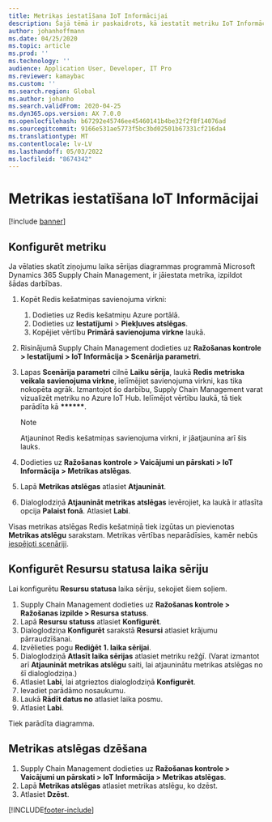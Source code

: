 ```yaml
---
title: Metrikas iestatīšana IoT Informācijai
description: Šajā tēmā ir paskaidrots, kā iestatīt metriku IoT Informācijai.
author: johanhoffmann
ms.date: 04/25/2020
ms.topic: article
ms.prod: ''
ms.technology: ''
audience: Application User, Developer, IT Pro
ms.reviewer: kamaybac
ms.custom: ''
ms.search.region: Global
ms.author: johanho
ms.search.validFrom: 2020-04-25
ms.dyn365.ops.version: AX 7.0.0
ms.openlocfilehash: b67292e45746ee45460141b4be32f2f8f14076ad
ms.sourcegitcommit: 9166e531ae5773f5bc3bd02501b67331cf216da4
ms.translationtype: MT
ms.contentlocale: lv-LV
ms.lasthandoff: 05/03/2022
ms.locfileid: "8674342"
---
```

# <a name="set-up-metrics-for-iot-intelligence"></a>Metrikas iestatīšana IoT Informācijai

[!include [banner](../../includes/banner.md)]

## <a name="configure-metrics"></a>Konfigurēt metriku

Ja vēlaties skatīt ziņojumu laika sērijas diagrammas programmā Microsoft Dynamics 365 Supply Chain Management, ir jāiestata metrika, izpildot šādas darbības.

1. Kopēt Redis kešatmiņas savienojuma virkni:

    1. Dodieties uz Redis kešatmiņu Azure portālā.
    2. Dodieties uz **Iestatījumi** \> **Piekļuves atslēgas**.
    3. Kopējiet vērtību **Primārā savienojuma virkne** laukā.

2. Risinājumā Supply Chain Management dodieties uz **Ražošanas kontrole \> Iestatījumi \> IoT Informācija \> Scenārija parametri**.
3. Lapas **Scenārija parametri** cilnē **Laiku sērija**, laukā **Redis metriska veikala savienojuma virkne**, ielīmējiet savienojuma virkni, kas tika nokopēta agrāk. Izmantojot šo darbību, Supply Chain Management varat vizualizēt metriku no Azure IoT Hub. Ielīmējot vērtību laukā, tā tiek parādīta kā **\*\*\*\*\*\***.

    > [!NOTE]
    > Atjauninot Redis kešatmiņas savienojuma virkni, ir jāatjaunina arī šis lauks.

4. Dodieties uz **Ražošanas kontrole \> Vaicājumi un pārskati \> IoT Informācija \> Metrikas atslēgas**.
5. Lapā **Metrikas atslēgas** atlasiet **Atjaunināt**.
6. Dialoglodziņā **Atjaunināt metrikas atslēgas** ievērojiet, ka laukā ir atlasīta opcija **Palaist fonā**. Atlasiet **Labi**.

Visas metrikas atslēgas Redis kešatmiņā tiek izgūtas un pievienotas **Metrikas atslēgu** sarakstam. Metrikas vērtības neparādīsies, kamēr nebūs [iespējoti scenāriji](iot-scenario-setup.md).

## <a name="configure-the-resource-status-time-series"></a>Konfigurēt Resursu statusa laika sēriju

Lai konfigurētu **Resursu statusa** laika sēriju, sekojiet šiem soļiem.

1. Supply Chain Management dodieties uz **Ražošanas kontrole \> Ražošanas izpilde \> Resursa statuss**.
2. Lapā **Resursu statuss** atlasiet **Konfigurēt**.
2. Dialoglodziņa **Konfigurēt** sarakstā **Resursi** atlasiet krājumu pārraudzīšanai.
3. Izvēlieties pogu **Rediģēt** **1. laika sērijai**.
4. Dialoglodziņā **Atlasīt laika sērijas** atlasiet metriku režģī. (Varat izmantot arī **Atjaunināt metrikas atslēgu** saiti, lai atjauninātu metrikas atslēgas no šī dialoglodziņa.)
5. Atlasiet **Labi**, lai atgrieztos dialoglodziņā **Konfigurēt**.
6. Ievadiet parādāmo nosaukumu.
7. Laukā **Rādīt datus no** atlasiet laika posmu.
8. Atlasiet **Labi**.

Tiek parādīta diagramma.

## <a name="delete-a-metric-key"></a>Metrikas atslēgas dzēšana

1. Supply Chain Management dodieties uz **Ražošanas kontrole \> Vaicājumi un pārskati \> IoT Informācija \> Metrikas atslēgas**.
2. Lapā **Metrikas atslēgas** atlasiet metrikas atslēgu, ko dzēst.
3. Atlasiet **Dzēst**.


[!INCLUDE[footer-include](../../includes/footer-banner.md)]